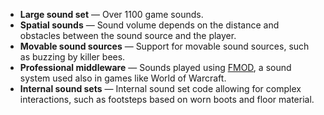 * **Large sound set** — Over 1100 game sounds.
* **Spatial sounds** — Sound volume depends on the distance and obstacles between the sound source and the player.
* **Movable sound sources** — Support for movable sound sources, such as buzzing by killer bees.
* **Professional middleware** — Sounds played using [FMOD](https://www.fmod.com/), a sound system used also in games like World of Warcraft.
* **Internal sound sets** — Internal sound set code allowing for complex interactions, such as footsteps based on worn boots and floor material.

